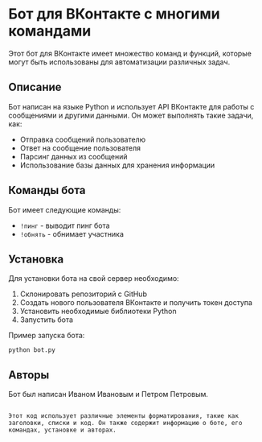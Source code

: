 # Бот для ВКонтакте с многими командами

Этот бот для ВКонтакте имеет множество команд и функций, которые могут быть использованы для автоматизации различных задач.

## Описание

Бот написан на языке Python и использует API ВКонтакте для работы с сообщениями и другими данными. Он может выполнять такие задачи, как:

- Отправка сообщений пользователю
- Ответ на сообщение пользователя
- Парсинг данных из сообщений
- Использование базы данных для хранения информации

## Команды бота

Бот имеет следующие команды:

- `!пинг` - выводит пинг бота
- `!обнять` - обнимает участника

## Установка

Для установки бота на свой сервер необходимо:

1. Склонировать репозиторий с GitHub
2. Создать нового пользователя ВКонтакте и получить токен доступа
3. Установить необходимые библиотеки Python
4. Запустить бота

Пример запуска бота:

```
python bot.py
```

## Авторы

Бот был написан Иваном Ивановым и Петром Петровым.
```

Этот код использует различные элементы форматирования, такие как заголовки, списки и код. Он также содержит информацию о боте, его командах, установке и авторах.
